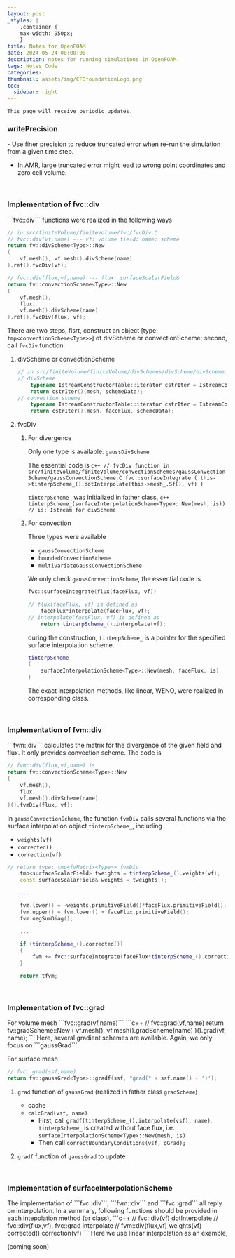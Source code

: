 ```yaml
---
layout: post
_styles: |
    .container {
    max-width: 950px; 
    }
title: Notes for OpenFOAM
date: 2024-05-24 00:00:00
description: notes for running simulations in OpenFOAM.
tags: Notes Code
categories: 
thumbnail: assets/img/CFDfoundationLogo.png
toc:
  sidebar: right
---
```


`This page will receive periodic updates.`

<h3> writePrecision</h3>
- Use finer precision to reduce truncated error when re-run the simulation from a given time step.

- In AMR, large truncated error might lead to wrong point coordinates and zero cell volume.


<br>
<h3> Implementation of fvc::div </h3>
```fvc::div``` functions were realized in the following ways

```c++
// in src/finiteVolume/finiteVolume/fvc/fvcDiv.C
// fvc::div(vf,name) --- vf: volume field; name: scheme
return fv::divScheme<Type>::New
(
    vf.mesh(), vf.mesh().divScheme(name)
).ref().fvcDiv(vf);

// fvc::div(flux,vf,name) --- flux: surfaceScalarField&
return fv::convectionScheme<Type>::New
(
    vf.mesh(),
    flux,
    vf.mesh().divScheme(name)
).ref().fvcDiv(flux, vf);
```

There are two steps, fisrt, construct an object [type: ```tmp<convectionScheme<Type>>```] of divScheme or convectionScheme; second, call ```fvcDiv``` function.

1. divScheme or convectionScheme 
    ```c++
    // in src/finiteVolume/finiteVolume/divSchemes/divScheme/divScheme.C
    // divScheme
        typename IstreamConstructorTable::iterator cstrIter = IstreamConstructorTablePtr_->find(schemeName);
        return cstrIter()(mesh, schemeData);
    // convection scheme
        typename IstreamConstructorTable::iterator cstrIter = IstreamConstructorTablePtr_->find(schemeName);
        return cstrIter()(mesh, faceFlux, schemeData);
    ```

1. fvcDiv

    1. For divergence 
    
        Only one type is available: ```gaussDivScheme```

        The essential code is 
            ```c++
            // fvcDiv function in src/finiteVolume/finiteVolume/convectionSchemes/gaussConvectionScheme/gaussConvectionScheme.C
            fvc::surfaceIntegrate
            (
                this->tinterpScheme_().dotInterpolate(this->mesh_.Sf(), vf)
            )
            ```

        ```tinterpScheme_``` was initialized in father class,
            ```c++
            tinterpScheme_(surfaceInterpolationScheme<Type>::New(mesh, is)) // is: Istream for divScheme
            ```

    1. For convection
    
        Three types were available
        - ```gaussConvectionScheme```
        - ```boundedConvectionScheme```
        - ```multivariateGaussConvectionScheme```

        We only check ```gaussConvectionScheme```, the essential code is 
        ```c++
        fvc::surfaceIntegrate(flux(faceFlux, vf))

        // flux(faceFlux, vf) is defined as
            faceFlux*interpolate(faceFlux, vf);   
        // interpolate(faceFlux, vf) is defined as      
            return tinterpScheme_().interpolate(vf);
        ```

        during the construction, ```tinterpScheme_``` is a pointer for the specified surface interpolation scheme.
        ```c++
        tinterpScheme_
        (
            surfaceInterpolationScheme<Type>::New(mesh, faceFlux, is)
        )
        ```

        The exact interpolation methods, like linear, WENO, were realized in corresponding class.


<br>
<h3> Implementation of fvm::div </h3>
```fvm::div``` calculates the matrix for the divergence of the given field and flux. It only provides convection scheme. The code is

```c++
// fvm::div(flux,vf,name) is
return fv::convectionScheme<Type>::New
(
    vf.mesh(),
    flux,
    vf.mesh().divScheme(name)
)().fvmDiv(flux, vf);
```

In ```gaussConvectionScheme```, the function ```fvmDiv``` calls several functions via the surface interpolation object ```tinterpScheme_```, including

- ```weights(vf)```
- ```corrected()```
- ```correction(vf)```

```c++
// return type: tmp<fvMatrix<Type>> fvmDiv
    tmp<surfaceScalarField> tweights = tinterpScheme_().weights(vf);
    const surfaceScalarField& weights = tweights();

    ...

    fvm.lower() = -weights.primitiveField()*faceFlux.primitiveField();
    fvm.upper() = fvm.lower() + faceFlux.primitiveField();
    fvm.negSumDiag();

    ...

    if (tinterpScheme_().corrected())
    {
        fvm += fvc::surfaceIntegrate(faceFlux*tinterpScheme_().correction(vf));
    }

    return tfvm;
```

<br>
<h3> Implementation of fvc::grad </h3>
For volume mesh ```fvc::grad(vf,name)``` 
```c++
// fvc::grad(vf,name)
return fv::gradScheme<Type>::New
(
    vf.mesh(),
    vf.mesh().gradScheme(name)
)().grad(vf, name);
```
Here, several gradient schemes are available. Again, we only focus on ```gaussGrad```.

For surface mesh
```c++
// fvc::grad(ssf,name)
return fv::gaussGrad<Type>::gradf(ssf, "grad(" + ssf.name() + ')');
``` 

1. ```grad``` function of ```gaussGrad``` (realized in father class ```gradScheme```) 
    - cache
    - ```calcGrad(vsf, name)```
        - First, call ```gradf(tinterpScheme_().interpolate(vsf), name)```, ```tinterpScheme_``` is created without face flux, i.e. ```surfaceInterpolationScheme<Type>::New(mesh, is)```
        - Then call ```correctBoundaryConditions(vsf, gGrad);```

1. ```gradf``` function of ```gaussGrad```
    to update


<br>
<h3> Implementation of surfaceInterpolationScheme </h3>
The implementation of ```fvc::div```, ```fvm::div``` and ```fvc::grad``` all reply on interpolation. In a summary, following functions should be provided in each intepolation method (or class),
```c++
// fvc::div(vf)
dotInterpolate
// fvc::div(flux,vf), fvc::grad
interpolate
// fvm::div(flux,vf)
weights(vf)
corrected()
correction(vf)
```
Here we use linear interpolation as an example,

(coming soon)